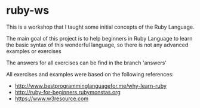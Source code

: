 # ruby-ws

This is a workshop that I taught some initial concepts of the Ruby Language.

The main goal of this project is to help beginners in Ruby Language to learn
the basic syntax of this wonderful language, so there is not any advanced examples 
or exercises

The answers for all exercises can be find in the branch 'answers'

All exercises and examples were based on the following references:
- http://www.bestprogramminglanguagefor.me/why-learn-ruby
- http://ruby-for-beginners.rubymonstas.org
- https://www.w3resource.com
 